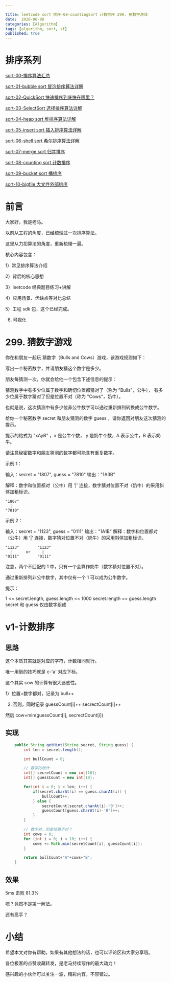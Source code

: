 ```yaml
---

title: leetcode sort 排序-08-countingSort 计数排序 299. 猜数字游戏
date:  2020-06-08
categories: [Algorithm]
tags: [algorithm, sort, sf]
published: true
---
```


# 排序系列

[sort-00-排序算法汇总](https://houbb.github.io/2016/07/14/sort-00-overview-sort)

[sort-01-bubble sort 冒泡排序算法详解](https://houbb.github.io/2016/07/14/sort-01-bubble-sort)

[sort-02-QuickSort 快速排序到底快在哪里？](https://houbb.github.io/2016/07/14/sort-02-quick-sort)

[sort-03-SelectSort 选择排序算法详解](https://houbb.github.io/2016/07/14/sort-03-select-sort)

[sort-04-heap sort 堆排序算法详解](https://houbb.github.io/2016/07/14/sort-04-heap-sort)

[sort-05-insert sort 插入排序算法详解](https://houbb.github.io/2016/07/14/sort-05-insert-sort)

[sort-06-shell sort 希尔排序算法详解](https://houbb.github.io/2016/07/14/sort-06-shell-sort)

[sort-07-merge sort 归并排序](https://houbb.github.io/2016/07/14/sort-07-merge-sort)

[sort-08-counting sort 计数排序](https://houbb.github.io/2016/07/14/sort-08-counting-sort)

[sort-09-bucket sort 桶排序](https://houbb.github.io/2016/07/14/sort-09-bucket-sort)

[sort-10-bigfile 大文件外部排序](https://houbb.github.io/2016/07/14/sort-10-bigfile-sort)

# 前言

大家好，我是老马。

以前从工程的角度，已经梳理过一次排序算法。

这里从力扣算法的角度，重新梳理一遍。

核心内容包含：

1）常见排序算法介绍

2）背后的核心思想

3）leetcode 经典题目练习+讲解

4）应用场景、优缺点等对比总结

5）工程 sdk 包，这个已经完成。

6) 可视化

# 299. 猜数字游戏

你在和朋友一起玩 猜数字（Bulls and Cows）游戏，该游戏规则如下：

写出一个秘密数字，并请朋友猜这个数字是多少。

朋友每猜测一次，你就会给他一个包含下述信息的提示：

猜测数字中有多少位属于数字和确切位置都猜对了（称为 "Bulls"，公牛），
有多少位属于数字猜对了但是位置不对（称为 "Cows"，奶牛）。

也就是说，这次猜测中有多少位非公牛数字可以通过重新排列转换成公牛数字。

给你一个秘密数字 secret 和朋友猜测的数字 guess ，请你返回对朋友这次猜测的提示。

提示的格式为 "xAyB" ，x 是公牛个数， y 是奶牛个数，A 表示公牛，B 表示奶牛。

请注意秘密数字和朋友猜测的数字都可能含有重复数字。

示例 1：

输入：secret = "1807", guess = "7810"
输出："1A3B"

解释：数字和位置都对（公牛）用 '|' 连接，数字猜对位置不对（奶牛）的采用斜体加粗标识。

```
"1807"
  |
"7810"
```

示例 2：

输入：secret = "1123", guess = "0111"
输出："1A1B"
解释：数字和位置都对（公牛）用 '|' 连接，数字猜对位置不对（奶牛）的采用斜体加粗标识。

```
"1123"        "1123"
  |      or     |
"0111"        "0111"
```

注意，两个不匹配的 1 中，只有一个会算作奶牛（数字猜对位置不对）。

通过重新排列非公牛数字，其中仅有一个 1 可以成为公牛数字。

提示：

1 <= secret.length, guess.length <= 1000
secret.length == guess.length
secret 和 guess 仅由数字组成

# v1-计数排序

## 思路

这个本质其实就是对应的字符，计数相同就行。

唯一用到的技巧就是 c-'a' 对应下标。

这个其实 cow 的计算有很大迷惑性。

1）位置+数字都对，记录为 bull++

2) 否则，同时记录 guessCount[i]++ secrectCount[i]++

然后 cow=min(guessCount[i], secrectCount[i])

## 实现

```java
    public String getHint(String secret, String guess) {
        int len = secret.length();

        int bullCount = 0;

        // 数字的统计
        int[] secretCount = new int[10];
        int[] guessCount = new int[10];

        for(int i = 0; i < len; i++) {
            if(secret.charAt(i) == guess.charAt(i)) {
                bullCount++;
            } else {
                secretCount[secret.charAt(i)-'0']++;
                guessCount[guess.charAt(i)-'0']++;
            }
        }

        // 数字对，但是位置不对？
        int cows = 0;
        for (int i = 0; i < 10; i++) {
            cows += Math.min(secretCount[i], guessCount[i]);
        }

        return bullCount+"A"+cows+"B";
    }
```

## 效果

5ms 击败 81.3%

嗯？竟然不是第一解法。

还有高手？

# 小结

希望本文对你有帮助，如果有其他想法的话，也可以评论区和大家分享哦。

各位极客的点赞收藏转发，是老马持续写作的最大动力！

感兴趣的小伙伴可以关注一波，精彩内容，不容错过。

